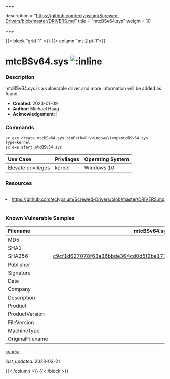 +++

description = "https://github.com/eclypsium/Screwed-Drivers/blob/master/DRIVERS.md"
title = "mtcBSv64.sys"
weight = 10

+++


{{< block "grid-1" >}}
{{< column "mt-2 pt-1">}}


# mtcBSv64.sys ![:inline](/images/twitter_verified.png) 


### Description

mtcBSv64.sys is a vulnerable driver and more information will be added as found.

- **Created**: 2023-01-09
- **Author**: Michael Haag
- **Acknowledgement**:  | [](https://twitter.com/)

### Commands

```
sc.exe create mtcBSv64.sys binPath=C:\windows\temp\mtcBSv64.sys type=kernel
sc.exe start mtcBSv64.sys
```

| Use Case | Privilages | Operating System | 
|:---- | ---- | ---- |
| Elevate privileges | kernel | Windows 10 |

### Resources
<br>
<li><a href=" https://github.com/eclypsium/Screwed-Drivers/blob/master/DRIVERS.md"> https://github.com/eclypsium/Screwed-Drivers/blob/master/DRIVERS.md</a></li>
<br>

### Known Vulnerable Samples

| Filename | mtcBSv64.sys |
|:---- | ---- | 
| MD5 | <a href="https://www.virustotal.com/gui/file/"></a> |
| SHA1 | <a href="https://www.virustotal.com/gui/file/"></a> |
| SHA256 | <a href="https://www.virustotal.com/gui/file/c9cf1d627078f63a36bbde364cd0d5f2be1714124d186c06db5bcdf549a109f8">c9cf1d627078f63a36bbde364cd0d5f2be1714124d186c06db5bcdf549a109f8</a> |
| Publisher |  |
| Signature |  |
| Date |  |
| Company |  |
| Description |  |
| Product |  |
| ProductVersion |  |
| FileVersion |  |
| MachineType |  |
| OriginalFilename |  |



[*source*](https://github.com/magicsword-io/LOLDrivers/tree/main/yaml/mtcbsv64.sys.yml)

*last_updated:* 2023-03-21








{{< /column >}}
{{< /block >}}
